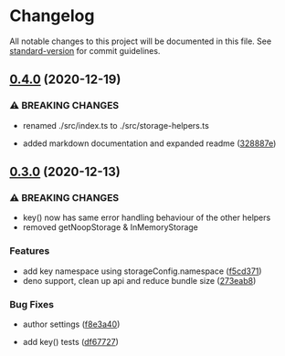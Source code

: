 # Changelog

All notable changes to this project will be documented in this file. See [standard-version](https://github.com/conventional-changelog/standard-version) for commit guidelines.

## [0.4.0](https://github.com/FaberVitale/storage-helpers/compare/v0.3.0...v0.4.0) (2020-12-19)


### ⚠ BREAKING CHANGES

* renamed ./src/index.ts to ./src/storage-helpers.ts

* added markdown documentation and expanded readme ([328887e](https://github.com/FaberVitale/storage-helpers/commit/328887ef08589764d934fa9679101af4442bf651))

## [0.3.0](https://github.com/FaberVitale/storage-helpers/compare/v0.2.0...v0.3.0) (2020-12-13)


### ⚠ BREAKING CHANGES

* key() now  has same error handling behaviour of the other helpers
* removed getNoopStorage & InMemoryStorage

### Features

* add key namespace using storageConfig.namespace ([f5cd371](https://github.com/FaberVitale/storage-helpers/commit/f5cd3711bcdfc5efdab55f5ed428734b20d5c1e6))
* deno support, clean up api and reduce bundle size ([273eab8](https://github.com/FaberVitale/storage-helpers/commit/273eab840b6315daaa56d8713d33c769daa56841))


### Bug Fixes

* author settings ([f8e3a40](https://github.com/FaberVitale/storage-helpers/commit/f8e3a40f6d38bbb2ec6afe1b4b3636ad9895f96a))


* add key() tests ([df67727](https://github.com/FaberVitale/storage-helpers/commit/df67727202480664b34f2f484ac3031c8a4baf9c))
